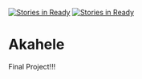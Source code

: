 [![Stories in Ready](https://badge.waffle.io/aukai84/akahele.png?label=ready&title=Ready)](https://waffle.io/aukai84/akahele)
[![Stories in Ready](https://badge.waffle.io/aukai84/akahele.png?label=ready&title=Ready)](https://waffle.io/aukai84/akahele)
# Akahele
Final Project!!!
